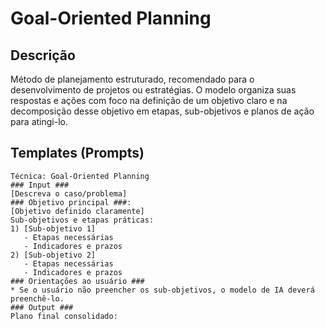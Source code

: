 
# Goal-Oriented Planning

## Descrição

Método de planejamento estruturado, recomendado para o desenvolvimento de projetos ou estratégias. O modelo organiza suas respostas e ações com foco na definição de um objetivo claro e na decomposição desse objetivo em etapas, sub-objetivos e planos de ação para atingi-lo.

## Templates (Prompts)

```
Técnica: Goal-Oriented Planning
### Input ###
[Descreva o caso/problema]
### Objetivo principal ###:
[Objetivo definido claramente]
Sub-objetivos e etapas práticas:
1) [Sub-objetivo 1]
   - Etapas necessárias
   - Indicadores e prazos
2) [Sub-objetivo 2]
   - Etapas necessárias
   - Indicadores e prazos
### Orientações ao usuário ###
* Se o usuário não preencher os sub-objetivos, o modelo de IA deverá preenchê-lo.
### Output ###
Plano final consolidado:
```
